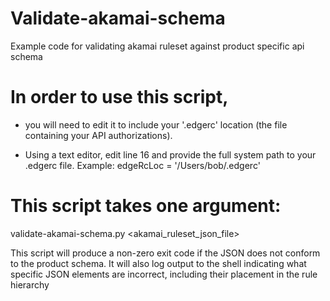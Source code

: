 # Validate-akamai-schema
Example code for validating akamai ruleset against product specific api schema

# In order to use this script, 

- you will need to edit it to include your '.edgerc' location (the file containing your API authorizations).

- Using a text editor, edit line 16 and provide the full system path to your .edgerc file.
Example: edgeRcLoc = '/Users/bob/.edgerc'

# This script takes one argument:

validate-akamai-schema.py <akamai_ruleset_json_file>

This script will produce a non-zero exit code if the JSON does not conform to the product schema. It will also log output to the shell indicating what specific JSON elements are incorrect, including their placement in the rule hierarchy

